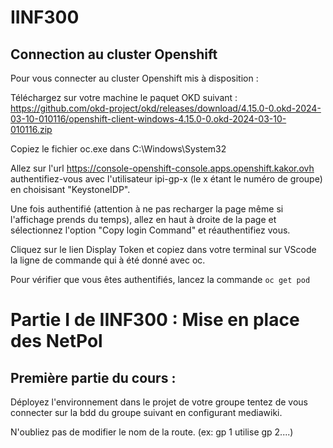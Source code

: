 # IINF300
## Connection au cluster Openshift
Pour vous connecter au cluster Openshift mis à disposition : 

Téléchargez sur votre machine le paquet OKD suivant : 
https://github.com/okd-project/okd/releases/download/4.15.0-0.okd-2024-03-10-010116/openshift-client-windows-4.15.0-0.okd-2024-03-10-010116.zip

Copiez le fichier oc.exe dans C:\Windows\System32

Allez sur l'url https://console-openshift-console.apps.openshift.kakor.ovh authentifiez-vous avec l'utilisateur ipi-gp-x (le x étant le numéro de groupe) en choisisant "KeystoneIDP".

Une fois authentifié (attention à ne pas recharger la page même si l'affichage prends du temps), allez en haut à droite de la page et sélectionnez l'option "Copy login Command" et réauthentifiez vous. 

Cliquez sur le lien Display Token et copiez dans votre terminal sur VScode la ligne de commande qui à été donné avec oc. 

Pour vérifier que vous êtes authentifiés, lancez la commande ```oc get pod```

# Partie I de IINF300 : Mise en place des NetPol

## Première partie du cours : 

Déployez l'environnement dans le projet de votre groupe tentez de vous connecter sur la bdd du groupe suivant en configurant mediawiki. 

N'oubliez pas de modifier le nom de la route.
(ex: gp 1 utilise gp 2....)